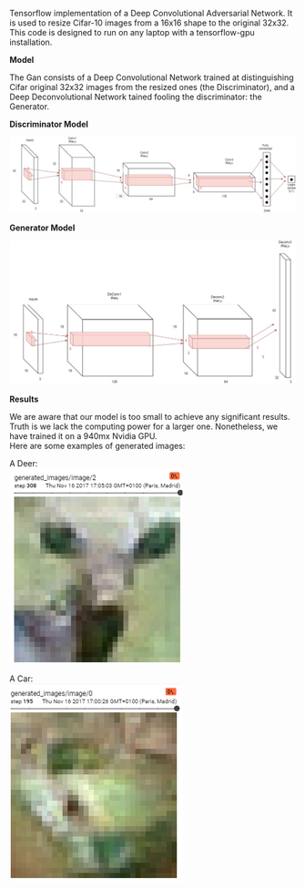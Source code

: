 Tensorflow implementation of a Deep Convolutional Adversarial Network. It is used to resize Cifar-10 images from a 16x16 shape to the 
original 32x32.
This code is designed to run on any laptop with a tensorflow-gpu installation.

**__Model__**

The Gan consists of a Deep Convolutional Network trained at distinguishing Cifar original 32x32 images from the resized ones (the Discriminator),
and a Deep Deconvolutional Network tained fooling the discriminator: the Generator.

__Discriminator Model__

![alt tag](img/discriminator.jpg)

__Generator Model__

![alt tag](img/generator.jpg)

**__Results__**

We are aware that our model is too small to achieve any significant results. Truth is we lack the computing power for a larger one.
Nonetheless, we have trained it on a 940mx Nvidia GPU.  
Here are some examples of generated images:

A Deer:  
![alt tag](img/deerGen.png)

A Car:  
![alt tag](img/carGen.png)
